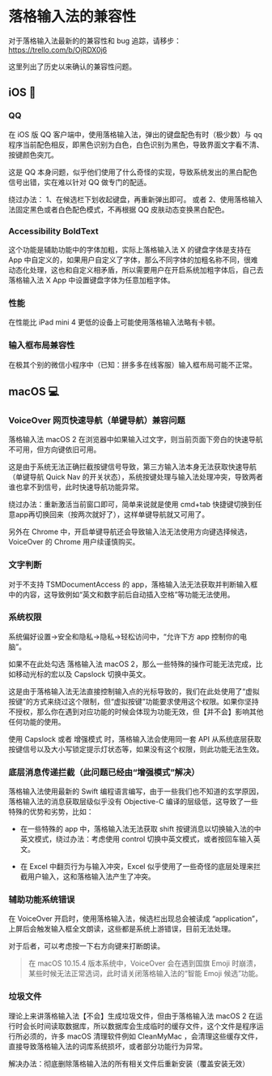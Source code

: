 # 落格输入法的兼容性

对于落格输入法最新的的兼容性和 bug 追踪，请移步：https://trello.com/b/OjRDX0j6 

这里列出了历史以来确认的兼容性问题。


## iOS 📱

### QQ
在 iOS 版 QQ 客户端中，使用落格输入法，弹出的键盘配色有时（极少数）与 qq 程序当前配色相反，即黑色识别为白色，白色识别为黑色，导致界面文字看不清、按键颜色突兀。

这是 QQ 本身问题，似乎他们使用了什么奇怪的实现，导致系统发出的黑白配色信号出错，实在难以针对 QQ 做专门的配适。

绕过办法：
1、在候选栏下划收起键盘，再重新弹出即可。
或者
2、使用落格输入法固定黑色或者白色配色模式，不再根据 QQ 皮肤动态变换黑白配色。

### Accessibility BoldText

这个功能是辅助功能中的字体加粗，实际上落格输入法 X 的键盘字体是支持在 App 中自定义的，如果用户自定义了字体，那么不同字体的加粗名称不同，很难动态化处理，这也和自定义相矛盾，所以需要用户在开启系统加粗字体后，自己去落格输入法 X App 中设置键盘字体为任意加粗字体。

### 性能

在性能比 iPad mini 4 更低的设备上可能使用落格输入法略有卡顿。

### 输入框布局兼容性

在极其个别的微信小程序中（已知：拼多多在线客服）输入框布局可能不正常。

## macOS 💻

### VoiceOver 网页快速导航（单键导航）兼容问题

落格输入法 macOS 2 在浏览器中如果输入过文字，则当前页面下旁白的快速导航不可用，但方向键依旧可用。

这是由于系统无法正确拦截按键信号导致，第三方输入法本身无法获取快速导航（单键导航 Quick Nav 的开关状态），系统按键处理与输入法处理冲突，导致两者谁也拿不到信号，此时快速导航功能异常。

绕过办法：重新激活当前窗口即可，简单来说就是使用 cmd+tab 快捷键切换到任意app再切换回来（按两次就好了），这样单键导航就又可用了。

另外在 Chrome 中，开启单键导航还会导致输入法无法使用方向键选择候选，VoiceOver 的 Chrome 用户续谨慎购买。


### 文字判断

对于不支持 TSMDocumentAccess 的 app，落格输入法无法获取并判断输入框中的内容，这导致例如“英文和数字前后自动插入空格”等功能无法使用。

### 系统权限
系统偏好设置→安全和隐私→隐私→轻松访问中，“允许下方 app 控制你的电脑”。

如果不在此处勾选 落格输入法 macOS 2，那么一些特殊的操作可能无法完成，比如移动光标的宏以及 Capslock 切换中英文。

这是由于落格输入法无法直接控制输入点的光标导致的，我们在此处使用了“虚拟按键”的方式来绕过这个限制，但“虚拟按键”功能要求使用这个权限。如果你坚持不授权，那么你在遇到对应功能的时候会体现为功能无效，但【并不会】影响其他任何功能的使用。

使用 Capslock 或者 增强模式 时，落格输入法会使用同一套 API 从系统底层获取按键信号以及大小写锁定提示灯状态等，如果没有这个权限，则此功能无法生效。

### 底层消息传递拦截（此问题已经由“增强模式”解决）

落格输入法使用最新的 Swift 编程语言编写，由于一些我们也不知道的玄学原因，落格输入法的消息获取层级似乎没有 Objective-C 编译的层级低，这导致了一些特殊的优势和劣势，比如：

- 在一些特殊的 app 中，落格输入法无法获取 shift 按键消息以切换输入法的中英文模式，绕过办法：考虑使用 control 切换中英文模式，或者按回车输入英文。

- 在 Excel 中翻页行为与输入冲突，Excel 似乎使用了一些奇怪的底层处理来拦截用户输入，这和落格输入法产生了冲突。


### 辅助功能系统错误

在 VoiceOver 开启时，使用落格输入法，候选栏出现总会被读成 “application”，上屏后会触发输入框全文朗读，这些都是系统上游错误，目前无法处理。

对于后者，可以考虑按一下右方向键来打断朗读。

> 在 macOS 10.15.4 版本系统中，VoiceOver 会在遇到国旗 Emoji 时崩溃，某些时候无法正常选词，此时请关闭落格输入法的“智能 Emoji 候选”功能。


### 垃圾文件

理论上来讲落格输入法【不会】生成垃圾文件，但由于落格输入法 macOS 2 在运行时会长时间读取数据库，所以数据库会生成临时的缓存文件，这个文件是程序运行所必须的，许多 macOS 清理软件例如 CleanMyMac ，会清理这些缓存文件，直接导致落格输入法的词库系统损坏，或者部分功能行为异常。

解决办法：彻底删除落格输入法的所有相关文件后重新安装（覆盖安装无效）